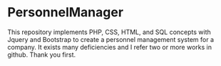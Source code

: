 # PersonnelManager
This repository implements PHP, CSS, HTML, and SQL concepts with Jquery and Bootstrap to create a personnel management system for a company. 
It exists many deficiencies and I refer two or more works in github. Thank you first.
